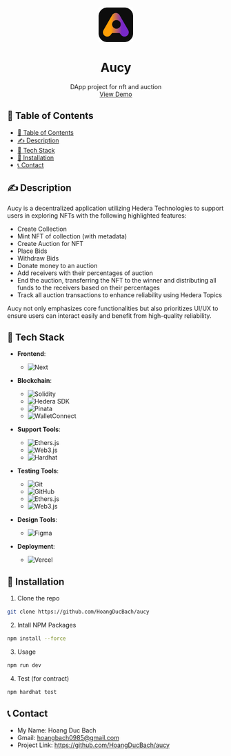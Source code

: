<!-- title: Aucy - NFT and Auction DApp -->
<!-- PROJECT LOGO -->
<br />
<div align="center">
  <a href="https://aucy.vecel.com/">
    <img src="src/public/aucy.svg" alt="Logo" width="80" height="80">
  </a>
  <h1 align="center">Aucy</h1>
  <p align="center">
    DApp project for nft and auction
    <br />
    <a href="https://aucy.vecel.com/">View Demo</a>
  </p>
</div>

## 📃 Table of Contents
- [📃 Table of Contents](#-table-of-contents)
- [✍ Description](#-description)
- [🚀 Tech Stack](#-tech-stack)
- [🔧 Installation](#-installation)
- [📞 Contact](#-contact)

## ✍ Description
Aucy is a decentralized application utilizing Hedera Technologies to support users in exploring NFTs with the following highlighted features:
* Create Collection
* Mint NFT of collection (with metadata)
* Create Auction for NFT
* Place Bids
* Withdraw Bids
* Donate money to an auction
* Add receivers with their percentages of auction
* End the auction, transferring the NFT to the winner and distributing all funds to the receivers based on their percentages
* Track all auction transactions to enhance reliability using Hedera Topics

Aucy not only emphasizes core functionalities but also prioritizes UI/UX to ensure users can interact easily and benefit from high-quality reliability.

## 🚀 Tech Stack

- **Frontend**:
  - ![Next][Next.js]

- **Blockchain**:
  - ![Solidity][Solidity]
  - ![Hedera SDK][Hedera]
  - ![Pinata][Pinata]
  - ![WalletConnect][WalletConnect]
- **Support Tools**:
  - ![Ethers.js][Ethers.js]
  - ![Web3.js][Web3.js]
  - ![Hardhat][Hardhat]
  
- **Testing Tools**:
  - ![Git][Git]
  - ![GitHub][GitHub]
  - ![Ethers.js][Ethers.js]
  - ![Web3.js][Web3.js]
  

- **Design Tools**:
  - ![Figma][Figma]

- **Deployment**:
  - ![Vercel][Vercel]

## 🔧 Installation
1. Clone the repo
```sh
git clone https://github.com/HoangDucBach/aucy
```
   
2. Intall NPM Packages
```sh
npm install --force
```
3. Usage
```sh
npm run dev
```
4. Test (for contract)
```sh
npm hardhat test
```
## 📞 Contact
* My Name: Hoang Duc Bach
* Gmail: hoangbach0985@gmail.com
* Project Link: https://github.com/HoangDucBach/aucy

<!-- MARKDOWN LINKS & IMAGES -->
[Hedera]: https://img.shields.io/badge/hedera-2C2C2C?style=for-the-badge&logo=hedera&logoColor=white
[Pinata]: https://img.shields.io/badge/pinata-6D57FF?style=for-the-badge&logo=pinata&logoColor=white
[Next.js]: https://img.shields.io/badge/next.js-000000?style=for-the-badge&logo=nextdotjs&logoColor=white
[Solidity]: https://img.shields.io/badge/solidity-363636?style=for-the-badge&logo=solidity&logoColor=white
[Hardhat]: https://img.shields.io/badge/hardhat-FFCC2F?style=for-the-badge&logo=hardhat&logoColor=black
[Git]: https://img.shields.io/badge/git-F05032?style=for-the-badge&logo=git&logoColor=white
[GitHub]: https://img.shields.io/badge/github-181717?style=for-the-badge&logo=github&logoColor=white
[Chai]: https://img.shields.io/badge/chai-A30701?style=for-the-badge&logo=chai&logoColor=white
[Ethers.js]: https://img.shields.io/badge/ethers.js-3C3C3D?style=for-the-badge&logo=ethereum&logoColor=white
[Web3.js]: https://img.shields.io/badge/web3.js-F16822?style=for-the-badge&logo=web3.js&logoColor=white
[WalletConnect]: https://img.shields.io/badge/WalletConnect-3B99FC?style=for-the-badge&logo=walletconnect&logoColor=white
[Vercel]: https://img.shields.io/badge/vercel-000000?style=for-the-badge&logo=vercel&logoColor=white
[Figma]: https://img.shields.io/badge/figma-F24E1E?style=for-the-badge&logo=figma&logoColor=white


